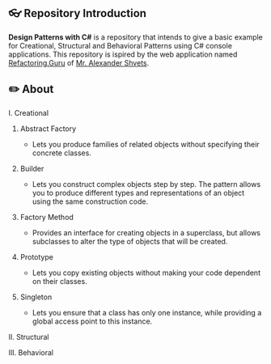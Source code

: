 ## :eyeglasses: Repository Introduction
**Design Patterns with C#** is a repository that intends to give a basic example for Creational, Structural and Behavioral Patterns using C# console applications.
This repository is ispired by the web application named [Refactoring.Guru](https://refactoring.guru/) of [Mr. Alexander Shvets](https://github.com/neochief).
## :pencil2: About
I. Creational

 1. Abstract Factory
    - Lets you produce families of related objects without specifying their concrete classes.
    
 2. Builder
    - Lets you construct complex objects step by step. The pattern allows you to produce different types and representations of an object using the same construction code.
    
 3. Factory Method
    - Provides an interface for creating objects in a superclass, but allows subclasses to alter the type of objects that will be created.
 
 4. Prototype
    - Lets you copy existing objects without making your code dependent on their classes.

 5. Singleton 
    - Lets you ensure that a class has only one instance, while providing a global access point to this instance.
    
II. Structural

III. Behavioral

